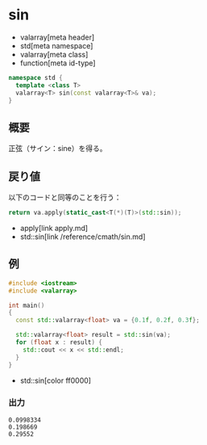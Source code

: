 # sin
* valarray[meta header]
* std[meta namespace]
* valarray[meta class]
* function[meta id-type]

```cpp
namespace std {
  template <class T>
  valarray<T> sin(const valarray<T>& va);
}
```

## 概要
正弦（サイン：sine）を得る。


## 戻り値
以下のコードと同等のことを行う：

```cpp
return va.apply(static_cast<T(*)(T)>(std::sin));
```
* apply[link apply.md]
* std::sin[link /reference/cmath/sin.md]


## 例
```cpp
#include <iostream>
#include <valarray>

int main()
{
  const std::valarray<float> va = {0.1f, 0.2f, 0.3f};

  std::valarray<float> result = std::sin(va);
  for (float x : result) {
    std::cout << x << std::endl;
  }
}
```
* std::sin[color ff0000]

### 出力
```
0.0998334
0.198669
0.29552
```


